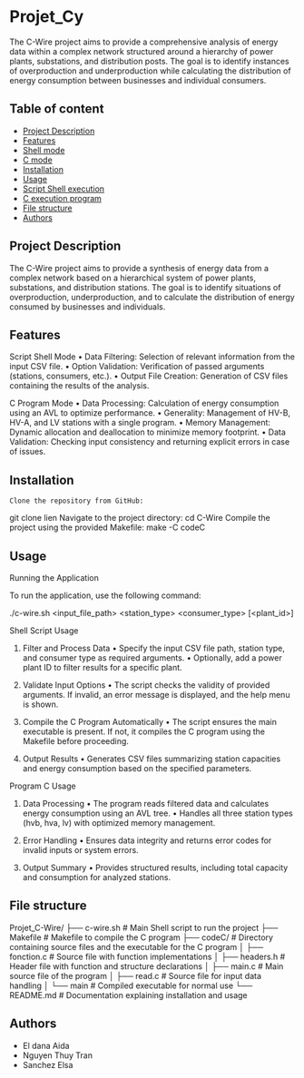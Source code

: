 # Projet_Cy

The C-Wire project aims to provide a comprehensive analysis of energy data within a complex network structured around a hierarchy of power plants, substations, and distribution posts. The goal is to identify instances of overproduction and underproduction while calculating the distribution of energy consumption between businesses and individual consumers.

## Table of content 
- [Project Description](#project-description)
- [Features](#features)
- [Shell mode](#Shell-mode)
- [C mode](#c-mode)
- [Installation](#installation)
- [Usage](#usage)
- [Script Shell execution](#script-shell-execution)
- [C execution program](#c-execution-program)
- [File structure](#file-structure)
- [Authors](#authors)

## Project Description
The C-Wire project aims to provide a synthesis of energy data from a complex network based on a hierarchical system of power plants, substations, and distribution stations. The goal is to identify situations of overproduction, underproduction, and to calculate the distribution of energy consumed by businesses and individuals.

## Features
Script Shell Mode
	•	Data Filtering: Selection of relevant information from the input CSV file.
	•	Option Validation: Verification of passed arguments (stations, consumers, etc.).
	•	Output File Creation: Generation of CSV files containing the results of the analysis.

C Program Mode
	•	Data Processing: Calculation of energy consumption using an AVL to optimize performance.
	•	Generality: Management of HV-B, HV-A, and LV stations with a single program.
	•	Memory Management: Dynamic allocation and deallocation to minimize memory footprint.
	•	Data Validation: Checking input consistency and returning explicit errors in case of issues.

## Installation 
	Clone the repository from GitHub:
git clone lien
	Navigate to the project directory:
cd C-Wire
	Compile the project using the provided Makefile:
make -C codeC


## Usage
Running the Application

To run the application, use the following command:

./c-wire.sh <input_file_path> <station_type> <consumer_type> [<plant_id>]

Shell Script Usage

1. Filter and Process Data
	•	Specify the input CSV file path, station type, and consumer type as required arguments.
	•	Optionally, add a power plant ID to filter results for a specific plant.

2. Validate Input Options
	•	The script checks the validity of provided arguments. If invalid, an error message is displayed, and the help menu is shown.

3. Compile the C Program Automatically
	•	The script ensures the main executable is present. If not, it compiles the C program using the Makefile before proceeding.

4. Output Results
	•	Generates CSV files summarizing station capacities and energy consumption based on the specified parameters.

Program C Usage

1. Data Processing
	•	The program reads filtered data and calculates energy consumption using an AVL tree.
	•	Handles all three station types (hvb, hva, lv) with optimized memory management.

2. Error Handling
	•	Ensures data integrity and returns error codes for invalid inputs or system errors.

3. Output Summary
	•	Provides structured results, including total capacity and consumption for analyzed stations.

## File structure
Projet_C-Wire/
├── c-wire.sh          # Main Shell script to run the project
├── Makefile           # Makefile to compile the C program
├── codeC/             # Directory containing source files and the executable for the C program
│   ├── fonction.c     # Source file with function implementations
│   ├── headers.h      # Header file with function and structure declarations
│   ├── main.c         # Main source file of the program
│   ├── read.c         # Source file for input data handling
│   └── main           # Compiled executable for normal use
└── README.md          # Documentation explaining installation and usage


 ## Authors
- El dana Aida
- Nguyen Thuy Tran
- Sanchez Elsa






 
